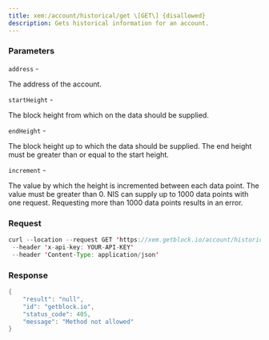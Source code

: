 ```yaml
---
title: xem:/account/historical/get \[GET\] {disallowed}
description: Gets historical information for an account.
---
```


### Parameters


`address` -

The address of the account.

`startHeight` -

The block height from which on the data should be supplied.

`endHeight` -

The block height up to which the data should be supplied. The end height
must be greater than or equal to the start height.

`increment` -

The value by which the height is incremented between each data point.
The value must be greater than 0. NIS can supply up to 1000 data points
with one request. Requesting more than 1000 data points results in an
error.

### Request

``` java
curl --location --request GET 'https://xem.getblock.io/account/historical/get?address=NCXIQA4FF5JB6AMQ53NQ3ZMRD3X3PJEWDJJJIGHT&startHeight=3943565&endHeight=3943570&increment=1'
 --header 'x-api-key: YOUR-API-KEY' 
 --header 'Content-Type: application/json'
```

###  Response

``` java
{
    "result": "null",
    "id": "getblock.io",
    "status_code": 405,
    "message": "Method not allowed"
}
```

